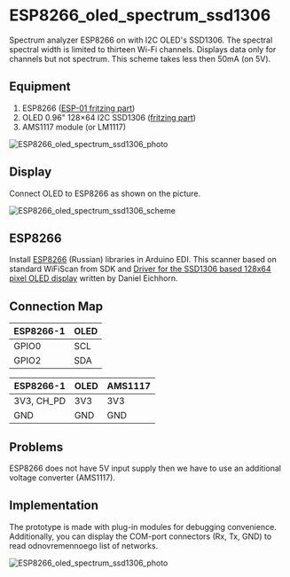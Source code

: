 # ESP8266_oled_spectrum_ssd1306

Spectrum analyzer ESP8266 on with I2C OLED's SSD1306. The spectral spectral width is limited to thirteen Wi-Fi channels. Displays data only for channels but not spectrum. This scheme takes less then 50mA (on 5V).

## Equipment

1. ESP8266 ([ESP-01 fritzing part](https://github.com/Oestoidea/oled-spectrum-analizer/blob/master/fritzing-parts/ESP8266-1.fzpz))
2. OLED 0.96" 128×64 I2C SSD1306 ([fritzing part](https://github.com/Oestoidea/oled-spectrum-analizer/blob/master/fritzing-parts/OLED%200.96%20128x64%20I2C%20SSD1306.fzpz))
3. AMS1117 module (or LM1117)

![ESP8266_oled_spectrum_ssd1306_photo](https://github.com/Oestoidea/oled-spectrum-analizer/blob/master/ESP8266/ESP8266_oled_spectrum_ssd1306/pics/ESP8266_oled_spectrum_ssd1306.png)

## Display

Connect OLED to ESP8266 as shown on the picture.

![ESP8266_oled_spectrum_ssd1306_scheme](https://github.com/Oestoidea/oled-spectrum-analizer/blob/master/ESP8266/ESP8266_oled_spectrum_ssd1306/fritzing-scheme/ESP8266_oled_spectrum_ssd1306_bb.png)

## ESP8266

Install [ESP8266](http://esp8266.ru/arduino-ide-esp8266/#fast-start) (Russian) libraries in Arduino EDI. This scanner based on standard WiFiScan from SDK and [Driver for the SSD1306 based 128x64 pixel OLED display](https://github.com/squix78/esp8266-oled-ssd1306) written by Daniel Eichhorn.

## Connection Map

| ESP8266-1    | OLED          |
| ------------ | ------------- |
| GPIO0        | SCL           |
| GPIO2        | SDA           |

| ESP8266-1    | OLED         | AMS1117       |
| ------------ | ------------ | ------------- |
| 3V3, CH_PD   | 3V3          | 3V3           |
| GND          | GND          | GND           |

## Problems

ESP8266 does not have 5V input supply then we have to use an additional voltage converter (AMS1117).

## Implementation

The prototype is made with plug-in modules for debugging convenience. Additionally, you can display the COM-port connectors (Rx, Tx, GND) to read odnovremennoego list of networks.

![ESP8266_oled_spectrum_ssd1306_photo](https://github.com/Oestoidea/oled-spectrum-analizer/blob/master/ESP8266/ESP8266_oled_spectrum_ssd1306/pics/ESP8266_oled_spectrum_ssd1306_2.png)
